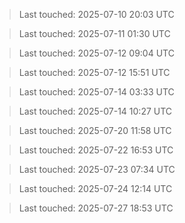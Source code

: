 
> Last touched: 2025-07-10 20:03 UTC

> Last touched: 2025-07-11 01:30 UTC

> Last touched: 2025-07-12 09:04 UTC

> Last touched: 2025-07-12 15:51 UTC

> Last touched: 2025-07-14 03:33 UTC

> Last touched: 2025-07-14 10:27 UTC

> Last touched: 2025-07-20 11:58 UTC

> Last touched: 2025-07-22 16:53 UTC

> Last touched: 2025-07-23 07:34 UTC

> Last touched: 2025-07-24 12:14 UTC

> Last touched: 2025-07-27 18:53 UTC
